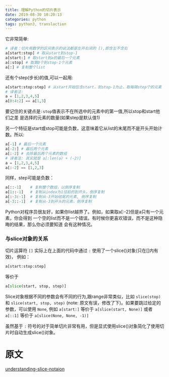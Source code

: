```yaml
---
title: 理解Python的切片表示
date: 2019-08-30 10:20:13
categories: python
tags: python3, translaction
---
```

它非常简单:
```python
# 译者：切片用数学的区间表示的说法都是左开右闭的 [),即含左不含右
a[start:stop] # 取从start到stop-1
a[start:] # 取start到a的最后一个元素
a[:stop] # 取第0个到stop-1个元素
a[:] # 复制整个list
```
还有个step(步长)的值,可以一起用:
```python
a[start:stop:step] # 从start开始包含start，到stop-1为止，取每隔step个的元素
# 译者注:
a = [1,2,3,4,5]
a[0:4:2] == a[1,3]
```
要记住的关键点是`:stop`值表示不在所选中的元素中的第一值,所以stop和start他们之差
是选择的元素的数量(如果step是默认值1)
<!-- more -->


另一个特征是start或stop可能是负数，这意味着它从list的末尾而不是开头开始计数。所以:
```python
a[-1] # 最后一个元素
a[-2:] # 最后两个元素
a[:-2] # 去除最后两个元素的数组
# 译者注: 其实就是 a[:len(a) + (-2)]
a = [1,2,3,4,5]
a[:-2] == [1,2,3]
```
同样，step可能是负数：
```python
a[::-1]    # 复制整个数组，以倒序复制
a[1::-1]   # 复制从index为1往前的到开头，倒序复制
a[:-3:-1]  # 复制从-3开始结尾的元素, 倒序复制
a[-3::-1]  # 复制从-3到开头的元素，倒序复制
```
Python对程序员很友好，如果你list越界了。例如，如果取a[:-2]但是a只有一个元素，你会得到
一个空的list而不是一个错误。有时候你更喜欢错误，而不是这种隐晦的结果，那么你必须要知道
会有这种情况。

### 与slice对象的关系
切片运算符 `[]` 实际上在上面的代码中通过 `:` 使用了一个slice()对象(只在[]内有效)，
例如：
```python
a[start:stop:step]
```
等价于
```python
a[slice(start, stop, step)]
```
Slice对象根据不同的参数会有不同的行为,跟range非常类似，比如 `slice(stop)` 和
 `slice(start, stop, step)` (note: 原文有误，修改了下)。如果要跳过给定的参数，可以使用
  `None`, 例如 `a[start:]` 等价于 `a[slice(start, None)]` 或者 `a[::1]` 等价于
  `a[slice(None, None, -1)]`

虽然基于 `:` 符号的对于简单切片非常有用，但是显式使用slice()对象简化了使用切片时自动生成slice()对象。


# 原文
[understanding-slice-notaion](https://stackoverflow.com/questions/509211/understanding-slice-notation)


